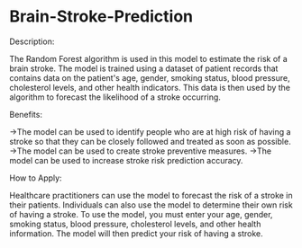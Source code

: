 # Brain-Stroke-Prediction

Description:

The Random Forest algorithm is used in this model to estimate the risk of a brain stroke. The model is trained using a dataset of patient records that contains data on the patient's age, gender, smoking status, blood pressure, cholesterol levels, and other health indicators. This data is then used by the algorithm to forecast the likelihood of a stroke occurring.

Benefits:

->The model can be used to identify people who are at high risk of having a stroke so that they can be closely followed and treated as soon as possible.
->The model can be used to create stroke preventive measures.
->The model can be used to increase stroke risk prediction accuracy.

How to Apply:

Healthcare practitioners can use the model to forecast the risk of a stroke in their patients. Individuals can also use the model to determine their own risk of having a stroke. To use the model, you must enter your age, gender, smoking status, blood pressure, cholesterol levels, and other health information. The model will then predict your risk of having a stroke.


